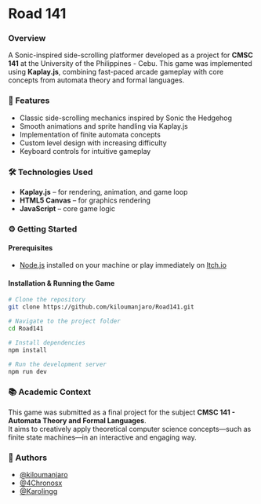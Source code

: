 
# Road 141

### Overview
A Sonic-inspired side-scrolling platformer developed as a project for **CMSC 141** at the University of the Philippines - Cebu. This game was implemented using **Kaplay.js**, combining fast-paced arcade gameplay with core concepts from automata theory and formal languages.


### 🚀 Features

- Classic side-scrolling mechanics inspired by Sonic the Hedgehog
- Smooth animations and sprite handling via Kaplay.js
- Implementation of finite automata concepts
- Custom level design with increasing difficulty
- Keyboard controls for intuitive gameplay

### 🛠️ Technologies Used

- **Kaplay.js** – for rendering, animation, and game loop
- **HTML5 Canvas** – for graphics rendering
- **JavaScript** – core game logic



### ⚙️ Getting Started

#### Prerequisites

- [Node.js](https://nodejs.org/) installed on your machine or play immediately on [Itch.io](https://kiloumanjaro.itch.io/road141)

#### Installation & Running the Game

```bash
# Clone the repository
git clone https://github.com/kiloumanjaro/Road141.git

# Navigate to the project folder
cd Road141

# Install dependencies
npm install

# Run the development server
npm run dev
```

### 📚 Academic Context

This game was submitted as a final project for the subject **CMSC 141 - Automata Theory and Formal Languages**.  
It aims to creatively apply theoretical computer science concepts—such as finite state machines—in an interactive and engaging way.

### 👥 Authors

- [@kiloumanjaro](https://github.com/kiloumanjaro)
- [@4Chronosx](https://github.com/4Chronosx)
- [@Karolingg](https://github.com/Karolingg)
